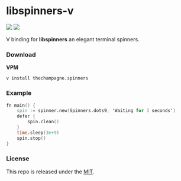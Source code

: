 # libspinners-v

[![](https://img.shields.io/github/v/tag/thechampagne/libspinners-v?label=version)](https://github.com/thechampagne/libspinners-v/releases/latest) [![](https://img.shields.io/github/license/thechampagne/libspinners-v)](https://github.com/thechampagne/libspinners-v/blob/main/LICENSE)

V binding for **libspinners** an elegant terminal spinners.

### Download

**VPM**
```
v install thechampagne.spinners
```

### Example

```v
fn main() {
	spin := spinner.new(Spinners.dots9, 'Waiting for 3 seconds')
	defer {
		spin.clean()
	}
	time.sleep(3e+9)
	spin.stop()
}
```

### License

This repo is released under the [MIT](https://github.com/thechampagne/libspinners-v/blob/main/LICENSE).